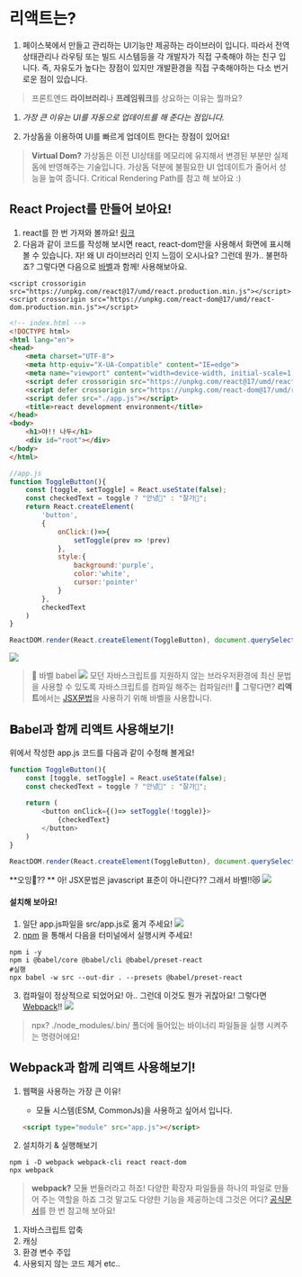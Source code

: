 # 리액트는?
1. 페이스북에서 만들고 관리하는 UI기능만 제공하는 라이브러이 입니다. 따라서 전역 상태관리나 라우팅 또는 빌드 시스템등을 각 개발자가 직접 구축해야 하는 친구 입니다.
즉, 자유도가 높다는 장점이 있지만 개발환경을 직접 구축해야하는 다소 번거로운 점이 있습니다.
> 프론트엔드 **라이브러리**나 **프레임워크**를 상요하는 이유는 뭘까요?
1) _가장 큰 이유는 UI를 자동으로 업데이트를 해 준다는 점입니다._

2. 가상돔을 이용하여 UI를 빠르게 업데이트 한다는 장점이 있어요!
> **Virtual Dom?**
가상돔은 이전 UI상태를 메모리에 유지해서 변경된 부분만 실제 돔에 반영해주는 기술입니다.
가상돔 덕분에 불필요한 UI 업데이트가 줄어서 성능을 높여 줍니다.
Critical Rendering Path를 참고 해 보아요 :)

## React Project를 만들어 보아요!
1. react를 한 번 가져와 볼까요! [링크](https://ko.reactjs.org/docs/cdn-links.html)
2. 다음과 같이 코드를 작성해 보시면 react, react-dom만을 사용해서 화면에 표시해 볼 수 있습니다. 자! 왜 UI 라이브러리 인지 느낌이 오시나요? 그런데 뭔가.. 불편하죠? 그렇다면 다음으로 [바벨](https://babeljs.io/)과 함께! 사용해보아요.
```
<script crossorigin src="https://unpkg.com/react@17/umd/react.production.min.js"></script>
<script crossorigin src="https://unpkg.com/react-dom@17/umd/react-dom.production.min.js"></script>
```

```html
<!-- index.html -->
<!DOCTYPE html>
<html lang="en">
<head>
    <meta charset="UTF-8">
    <meta http-equiv="X-UA-Compatible" content="IE=edge">
    <meta name="viewport" content="width=device-width, initial-scale=1.0">
    <script defer crossorigin src="https://unpkg.com/react@17/umd/react.production.min.js"></script>
    <script defer crossorigin src="https://unpkg.com/react-dom@17/umd/react-dom.production.min.js"></script>
    <script defer src="./app.js"></script>
    <title>react development environment</title>
</head>
<body>
    <h1>야!! 나두</h1>
    <div id="root"></div>
</body>
</html>
```

```javascript
//app.js
function ToggleButton(){
    const [toggle, setToggle] = React.useState(false);
    const checkedText = toggle ? "안녕💝" : "잘가🔱";
    return React.createElement(
        'button',
        {
            onClick:()=>{
                setToggle(prev => !prev)
            },
            style:{
                background:'purple',
                color:'white',
                cursor:'pointer'
            }
        },
        checkedText
    )
}

ReactDOM.render(React.createElement(ToggleButton), document.querySelector("#root"));

```

![](https://images.velog.io/images/jgi0105/post/cece04eb-1e9a-4d14-90f6-f9686f02e4ce/image.png)

> 🌟 바벨 babel
![](https://images.velog.io/images/jgi0105/post/5d6ddb5a-904e-4cda-88a1-bd4893cfcb7f/image.png) 모던 자바스크립트를 지원하지 않는 브라우저환경에 최신 문법을 사용할 수 있도록 자바스크립트를 컴파일 해주는 컴파일러!! 🤩
그렇다면? **리액트**에서는 [JSX문법](https://ko.reactjs.org/docs/introducing-jsx.html)을 사용하기 위해 바벨을 사용합니다.

## 𝐁abel과 함께 리액트 사용해보기!
위에서 작성한 app.js 코드를 다음과 같이 수정해 볼게요!
```javascript
function ToggleButton(){
    const [toggle, setToggle] = React.useState(false);
    const checkedText = toggle ? "안녕💝" : "잘가🔱";
    
    return (
        <button onClick={()=> setToggle(!toggle)}>
            {checkedText}
        </button>
    )
}

ReactDOM.render(React.createElement(ToggleButton), document.querySelector("#root"));

```
**오잉🧐?? **
아! JSX문법은 javascript 표준이 아니란다??  그래서 바벨!!😻
![](https://images.velog.io/images/jgi0105/post/41d79238-2242-48b9-becf-10ba9297b732/image.png)
#### 설치해 보아요!
1. 일단 app.js파일을 src/app.js로 옮겨 주세요!
![](https://images.velog.io/images/jgi0105/post/7b221350-ddb7-479b-aadf-5d1745095bbc/image.png)
2. [npm](https://www.npmjs.com/) 을 통해서 다음을 터미널에서 실행시켜 주세요!
```shell
npm i -y
npm i @babel/core @babel/cli @babel/preset-react
#실행
npx babel -w src --out-dir . --presets @babel/preset-react
```
3. 컴파일이 정상적으로 되었어요! 아.. 그런데 이것도 뭔가 귀찮아요! 그렇다면 [Webpack](https://webpack.js.org/)!!
![](https://images.velog.io/images/jgi0105/post/e2bbd809-4a2a-47e8-b6bd-36af3f1e4437/image.png)

> npx?
./node_modules/.bin/ 폴더에 들어있는 바이너리 파일들을 실행 시켜주는 명령어에요!

## Webpack과 함께 리액트 사용해보기!
1. 웹팩을 사용하는 가장 큰 이유!
	- 모듈 시스템(ESM, CommonJs)을 사용하고 싶어서 입니다.
    ```html
    <script type="module" src="app.js"></script>
    ```

2. 설치하기 & 실행해보기
```shell
npm i -D webpack webpack-cli react react-dom
npx webpack
```




> **webpack?**
모듈 번들러라고 하죠! 다양한 확장자 파일들을 하나의 파일로 만들어 주는 역할을 하죠 그것 말고도 다양한 기능을 제공하는데 그것은 어디? [공식문서](https://webpack.js.org/concepts/)를 한 번 참고해 보아요!
1) 자바스크립트 압축
2) 캐싱
3) 환경 변수 주입
4) 사용되지 않는 코드 제거
etc..







